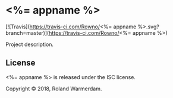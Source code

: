 # <%= appname %>

[![Travis](https://travis-ci.com/Rowno/<%= appname %>.svg?branch=master)](https://travis-ci.com/Rowno/<%= appname %>)

Project description.


## License

<%= appname %> is released under the ISC license.

Copyright © 2018, Roland Warmerdam.
